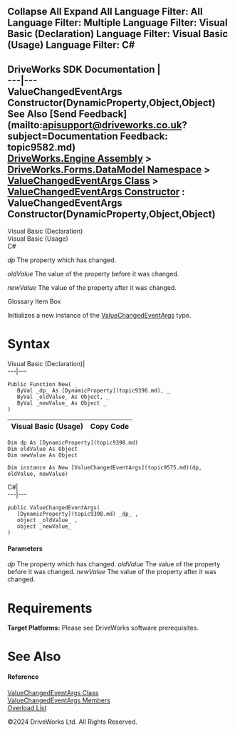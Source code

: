        

 Collapse All Expand All  Language Filter: All  Language Filter: Multiple  Language Filter: Visual Basic (Declaration) Language Filter: Visual Basic (Usage) Language Filter: C#  
---  
DriveWorks SDK Documentation  |   
---|---  
ValueChangedEventArgs Constructor(DynamicProperty,Object,Object)   
See Also [Send Feedback](mailto:apisupport@driveworks.co.uk?subject=Documentation Feedback: topic9582.md)  
[DriveWorks.Engine Assembly](topic2156.md) > [DriveWorks.Forms.DataModel Namespace](topic9371.md) > [ValueChangedEventArgs Class](topic9575.md) > [ValueChangedEventArgs Constructor](topic9581.md) : ValueChangedEventArgs Constructor(DynamicProperty,Object,Object)  
---  
  
Visual Basic (Declaration)    
Visual Basic (Usage)    
C# 

_dp_
    The property which has changed.

_oldValue_
    The value of the property before it was changed.

_newValue_
    The value of the property after it was changed.

Glossary Item Box

Initializes a new instance of the [ValueChangedEventArgs](topic9575.md) type. 

# Syntax

Visual Basic (Declaration)|   
---|---  
      
    
    Public Function New( _
       ByVal _dp_ As [DynamicProperty](topic9398.md), _
       ByVal _oldValue_ As Object, _
       ByVal _newValue_ As Object _
    )  
  
Visual Basic (Usage)| Copy Code  
---|---  
      
    
    Dim dp As [DynamicProperty](topic9398.md)
    Dim oldValue As Object
    Dim newValue As Object
     
    Dim instance As New [ValueChangedEventArgs](topic9575.md)(dp, oldValue, newValue)  
  
C#|   
---|---  
      
    
    public ValueChangedEventArgs( 
       [DynamicProperty](topic9398.md) _dp_ ,
       object _oldValue_ ,
       object _newValue_
    )  
  
#### Parameters

 _dp_
    The property which has changed.
_oldValue_
    The value of the property before it was changed.
_newValue_
    The value of the property after it was changed.

# Requirements

**Target Platforms:** Please see DriveWorks software prerequisites.

# See Also

#### Reference

[ValueChangedEventArgs Class](topic9575.md)   
[ValueChangedEventArgs Members](topic9576.md)   
[Overload List](topic9581.md)

©2024 DriveWorks Ltd. All Rights Reserved.
